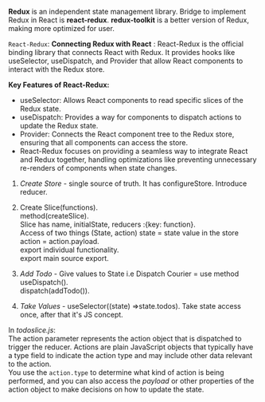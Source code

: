 <!-- //Notes -->
**Redux** is an independent state management library. 
Bridge to implement Redux in React is **react-redux**. 
**redux-toolkit** is a better version of Redux, making more optimized for user. 




`React-Redux`: 
**Connecting Redux with React** : 
React-Redux is the official binding library that connects React with Redux. It provides hooks like useSelector, useDispatch, and Provider that allow React components to interact with the Redux store.

**Key Features of React-Redux:**

- useSelector: Allows React components to read specific slices of the Redux state.
- useDispatch: Provides a way for components to dispatch actions to update the Redux state.
- Provider: Connects the React component tree to the Redux store, ensuring that all components can access the store.
- React-Redux focuses on providing a seamless way to integrate React and Redux together, handling optimizations like preventing unnecessary re-renders of components when state changes.



1. *Create Store* - single source of truth.
It has configureStore.
Introduce reducer.

2. Create Slice(functions).  
method(createSlice).   
Slice has name, initialState, reducers :{key: function}.  
Access of two things (State, action)
state = state value in the store
action = action.payload.  
export individual functionality.   
export main source export.  

3. *Add Todo* - Give values to State i.e Dispatch Courier  = use method useDispatch().  
 dispatch(addTodo()). 

4. *Take Values* - useSelector((state) =>state.todos).   Take state access once, after that it's JS concept. 


In *todoslice.js*:  
The action parameter represents the action object that is dispatched to trigger the reducer. Actions are plain JavaScript objects that typically have a type field to indicate the action type and may include other data relevant to the action.   
You use the `action.type` to determine what kind of action is being performed, and you can also access the *payload* or other properties of the action object to make decisions on how to update the state.